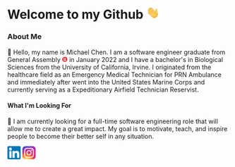 # Welcome to my Github <img src="wave.gif" width="30px">

### About Me

:boy: Hello, my name is Michael Chen. I am a software engineer graduate from General Assembly <img src="/general-assembly_logo.png" width="12px" height="12px"> in January 2022 and I have a bachelor's in Biological Sciences from the University of California, Irvine. I originated from the healthcare field as an Emergency Medical Technician for PRN Ambulance and immediately after went into the United States Marine Corps and currently serving as a Expeditionary Airfield Technician Reservist.


#### What I'm Looking For
:eyes: I am currently looking for a full-time software engineering role that will allow me to create a great impact. My goal is to motivate, teach, and inspire people to become their better self in any situation. 

<img src="LinkedIn.png" width="30px"><a href="https://www.linkedin.com/in/chenmichael2/"></a></img> <img src="insta.png" width="30px"><a href=""></a></img>